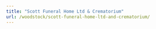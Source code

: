 ```yaml
---
title: "Scott Funeral Home Ltd & Crematorium"
url: /woodstock/scott-funeral-home-ltd-and-crematorium/
---
```

